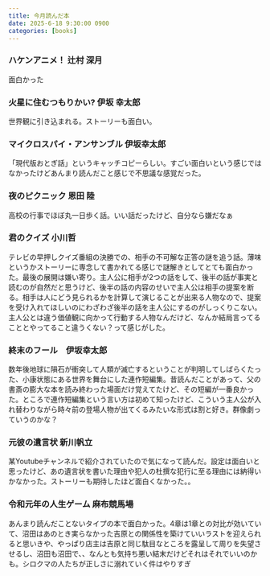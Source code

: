 ```yaml
---
title: 今月読んだ本
date: 2025-6-18 9:30:00 0900
categories: [books]
---
```


### ハケンアニメ！ 辻村 深月
面白かった

### 火星に住むつもりかい? 伊坂 幸太郎
世界観に引き込まれる。ストーリーも面白い。

### マイクロスパイ・アンサンブル 伊坂幸太郎
「現代版おとぎ話」というキャッチコピーらしい。すごい面白いという感じではなかったけどあんまり読んだこと感じで不思議な感覚だった。

### 夜のピクニック 恩田 陸
高校の行事でほぼ丸一日歩く話。いい話だったけど、自分なら嫌だなぁ

### 君のクイズ 小川哲
テレビの早押しクイズ番組の決勝での、相手の不可解な正答の謎を追う話。薄味というかストーリーに専念して書かれてる感じで謎解きとしてとても面白かった。最後の展開は嫌い寄り。主人公に相手が2つの話をして、後半の話が事実と読むのが自然だと思うけど、後半の話の内容のせいで主人公は相手の提案を断る。相手は人にどう見られるかを計算して演じることが出来る人物なので、提案を受け入れてほしいのにわざわざ後半の話を主人公にするのがしっくりこない。主人公とは違う価値観に向かって行動する人物なんだけど、なんか結局言ってることとやってること違うくない？って感じがした。

### 終末のフール　伊坂幸太郎
数年後地球に隕石が衝突して人類が滅亡するということが判明してしばらくたった、小康状態にある世界を舞台にした連作短編集。昔読んだことがあって、父の書斎の膨大な本を読み終わった場面だけ覚えてたけど、その短編が一番良かった。ところで連作短編集という言い方は初めて知ったけど、こういう主人公が入れ替わりながら時々前の登場人物が出てくるみたいな形式は割と好き。群像劇っていうのかな？

### 元彼の遺言状 新川帆立
某Youtubeチャンネルで紹介されていたので気になって読んだ。設定は面白いと思ったけど、あの遺言状を書いた理由や犯人の杜撰な犯行に至る理由には納得いかなかった。ストーリーも期待したほど面白くなかった。。

### 令和元年の人生ゲーム 麻布競馬場
あんまり読んだことないタイプの本で面白かった。4章は1章との対比が効いていて、沼田はあのとき実らなかった吉原との関係性を築けていいラストを迎えられると思いきや、やっぱり店主は吉原と同じ駄目なところを露呈して周りを失望させるし、沼田も沼田で、、なんとも気持ち悪い結末だけどそれはそれでいいのかも。シロクマの人たちが正しさに溺れていく件はやりすぎ

